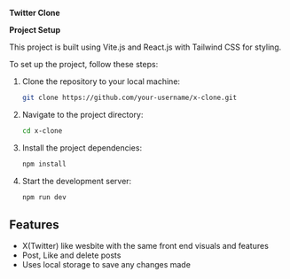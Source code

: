 

**Twitter Clone**

**Project Setup**

This project is built using Vite.js and React.js with Tailwind CSS for styling.

To set up the project, follow these steps:

1. Clone the repository to your local machine:

   ```bash
   git clone https://github.com/your-username/x-clone.git
   ```

2. Navigate to the project directory:

   ```bash
   cd x-clone
   ```

3. Install the project dependencies:

   ```bash
   npm install
   ```

4. Start the development server:

   ```bash
   npm run dev
   ```

## Features

- X(Twitter) like wesbite with the same front end visuals and features
- Post, Like and delete posts
- Uses local storage to save any changes made
